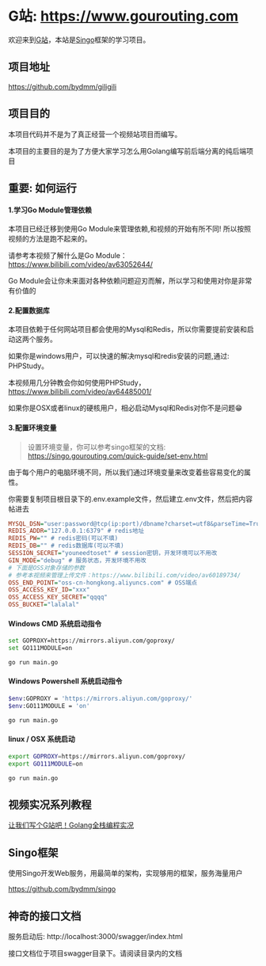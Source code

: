 # G站: https://www.gourouting.com

欢迎来到[G站](www.gourouting.com)，本站是[Singo](https://github.com/bydmm/singo)框架的学习项目。

## 项目地址

https://github.com/bydmm/giligili

## 项目目的

本项目代码并不是为了真正经营一个视频站项目而编写。

本项目的主要目的是为了方便大家学习怎么用Golang编写前后端分离的纯后端项目

## 重要: 如何运行

#### 1.学习Go Module管理依赖

本项目已经迁移到使用Go Module来管理依赖,和视频的开始有所不同! 所以按照视频的方法是跑不起来的。

请参考本视频了解什么是Go Module：https://www.bilibili.com/video/av63052644/

Go Module会让你未来面对各种依赖问题迎刃而解，所以学习和使用对你是非常有价值的

#### 2.配置数据库

本项目依赖于任何网站项目都会使用的Mysql和Redis，所以你需要提前安装和启动这两个服务。

如果你是windows用户，可以快速的解决mysql和redis安装的问题,通过: PHPStudy。

本视频用几分钟教会你如何使用PHPStudy，https://www.bilibili.com/video/av64485001/

如果你是OSX或者linux的硬核用户，相必启动Mysql和Redis对你不是问题😁

#### 3.配置环境变量

> 设置环境变量，你可以参考singo框架的文档: https://singo.gourouting.com/quick-guide/set-env.html

由于每个用户的电脑环境不同，所以我们通过环境变量来改变着些容易变化的属性。

你需要复制项目根目录下的.env.example文件，然后建立.env文件，然后把内容帖进去

```ini
MYSQL_DSN="user:password@tcp(ip:port)/dbname?charset=utf8&parseTime=True&loc=Local" # mysql连接串
REDIS_ADDR="127.0.0.1:6379" # redis地址
REDIS_PW="" # redis密码(可以不填)
REDIS_DB="" # redis数据库(可以不填)
SESSION_SECRET="youneedtoset" # session密钥，开发环境可以不用改
GIN_MODE="debug" # 服务状态，开发环境不用改
# 下面是OSS对象存储的参数
# 参考本视频来管理上传文件：https://www.bilibili.com/video/av60189734/
OSS_END_POINT="oss-cn-hongkong.aliyuncs.com" # OSS端点
OSS_ACCESS_KEY_ID="xxx"
OSS_ACCESS_KEY_SECRET="qqqq"
OSS_BUCKET="lalalal"

```

#### Windows CMD 系统启动指令

```bash
set GOPROXY=https://mirrors.aliyun.com/goproxy/
set GO111MODULE=on

go run main.go
```

#### Windows Powershell 系统启动指令

```bash
$env:GOPROXY = 'https://mirrors.aliyun.com/goproxy/'
$env:GO111MODULE = 'on'

go run main.go
```

#### linux / OSX 系统启动

```bash
export GOPROXY=https://mirrors.aliyun.com/goproxy/
export GO111MODULE=on

go run main.go
```

## 视频实况系列教程

[让我们写个G站吧！Golang全栈编程实况](https://space.bilibili.com/10/channel/detail?cid=78794)

## Singo框架

使用Singo开发Web服务，用最简单的架构，实现够用的框架，服务海量用户

https://github.com/bydmm/singo

## 神奇的接口文档

服务启动后: http://localhost:3000/swagger/index.html

接口文档位于项目swagger目录下。请阅读目录内的文档